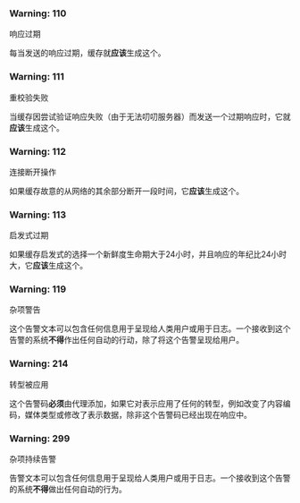 ### Warning: 110

响应过期

每当发送的响应过期，缓存就**应该**生成这个。

### Warning: 111

重校验失败

当缓存因尝试验证响应失败（由于无法叨叨服务器）而发送一个过期响应时，它就**应该**生成这个。

### Warning: 112

连接断开操作

如果缓存故意的从网络的其余部分断开一段时间，它**应该**生成这个。

### Warning: 113

启发式过期

如果缓存启发式的选择一个新鲜度生命期大于24小时，并且响应的年纪比24小时大，它**应该**生成这个。

### Warning: 119

杂项警告

这个告警文本可以包含任何信息用于呈现给人类用户或用于日志。一个接收到这个告警的系统**不得**作出任何自动的行动，除了将这个告警呈现给用户。

### Warning: 214

转型被应用

这个告警码**必须**由代理添加，如果它对表示应用了任何的转型，例如改变了内容编码，媒体类型或修改了表示数据，除非这个告警码已经出现在响应中。

### Warning: 299

杂项持续告警

告警文本可以包含任何信息用于呈现给人类用户或用于日志。一个接收到这个告警的系统**不得**做出任何自动的行为。

